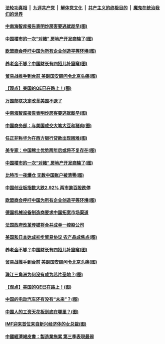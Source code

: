 ####  [法轮功真相](../../../../basic/blob/master/README.md?t=09270413) &nbsp;|&nbsp; [九评共产党](../../../../9ping.md/blob/master/README.md?t=09270413) &nbsp;|&nbsp; [解体党文化](../../../../jtdwh.md/blob/master/README.md?t=09270413)  &nbsp;|&nbsp; [共产主义的终极目的](../../../../gczydzjmd.md/blob/master/README.md?t=09270413) &nbsp;|&nbsp; [魔鬼在统治我们的世界](../../../../mgztzwmdsj.md/blob/master/README.md?t=09270413) 

#### [中南海智库报告表明炒房客要逃就趁早(图)](../pages/p5/908588.md?t=09270413) 

#### [中国楼市的一次“对赌” 房地产开发商输了(图)](../pages/p5/908617.md?t=09270413) 

#### [欧盟商会呼吁中国为所有企业创造平等环境(图)](../pages/p5/908577.md?t=09270413) 

#### [养老金不够？中国财长有四招儿补窟窿(图)](../pages/p5/908499.md?t=09270413) 

#### [贸易战推手到台前 美副国安顾问令北京头痛(图)](../pages/p5/908511.md?t=09270413) 

#### [【观点】美国的QE已在路上！(图)](../pages/p5/908519.md?t=09270413) 

#### [万国邮联决定改革美国不退了](../pages/p5/908648.md?t=09270413) 

#### [中南海智库报告表明炒房客要逃就趁早(图)](../pages/p5/908588.md?t=09270413) 

#### [中国商务部：与美国成交大笔大豆和猪肉(图)](../pages/p5/908641.md?t=09270413) 

#### [任正非称华为在西方银行贷款出现困难(图)](../pages/p5/908639.md?t=09270413) 

#### [美专家：中国稀土优势两年后或将不复存在(图)](../pages/p5/908633.md?t=09270413) 

#### [中国楼市的一次“对赌” 房地产开发商输了(图)](../pages/p5/908617.md?t=09270413) 

#### [比特币一夜爆仓 无数中国账户被清零(图)](../pages/p5/908611.md?t=09270413) 

#### [中国创业板指数大跌2.92% 两市逾百股跌停](../pages/p5/908583.md?t=09270413) 

#### [欧盟商会呼吁中国为所有企业创造平等环境(图)](../pages/p5/908577.md?t=09270413) 

#### [德国机械设备制造商要求中国拓宽市场渠道](../pages/p5/908576.md?t=09270413) 

#### [法国政府改革传媒将合并成单一控股公司](../pages/p5/908575.md?t=09270413) 

#### [美国和日本达成初步贸易协议 农产品成焦点(图)](../pages/p5/908537.md?t=09270413) 

#### [养老金不够？中国财长有四招儿补窟窿(图)](../pages/p5/908499.md?t=09270413) 

#### [贸易战推手到台前 美副国安顾问令北京头痛(图)](../pages/p5/908511.md?t=09270413) 

#### [珠江三角洲为何没有成为芯片圣地？(图)](../pages/p5/908522.md?t=09270413) 

#### [【观点】美国的QE已在路上！(图)](../pages/p5/908519.md?t=09270413) 

#### [中国的电动汽车还有没有“未来”？(图)](../pages/p5/908500.md?t=09270413) 

#### [中国人的工资天花板到底在哪里？(图)](../pages/p5/908503.md?t=09270413) 

#### [IMF迎来首位来自新兴经济体的女总裁(图)](../pages/p5/908508.md?t=09270413) 

#### [中國經濟褐皮書：製造業拖累 第三季表現最弱](../pages/p5/908480.md?t=09270413) 

